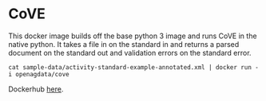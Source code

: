 # CoVE

This docker image builds off the base python 3 image and runs CoVE in the native python.  It takes a file in on the standard in and returns a parsed document on the standard out and validation errors on the standard error.

    cat sample-data/activity-standard-example-annotated.xml | docker run -i openagdata/cove

Dockerhub [here](https://hub.docker.com/r/openagdata/cove/).


